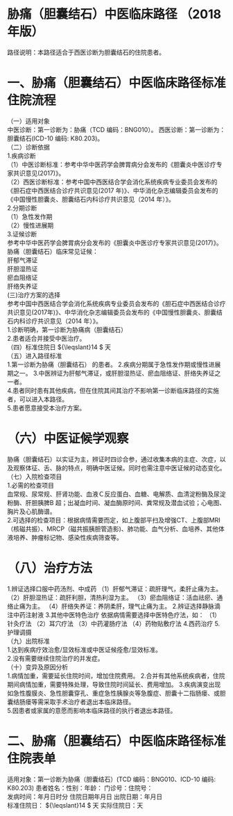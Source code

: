 # 胁痛（胆囊结石）中医临床路径  （2018 年版）  
路径说明：本路径适合于西医诊断为胆囊结石的住院患者。  
# 一、胁痛（胆囊结石）中医临床路径标准住院流程  
（一）适用对象  
中医诊断：第一诊断为：胁痛（TCD 编码：BNG010）。 西医诊断：第一诊断为：胆囊结石(ICD-10 编码: K80.203)。  
（二）诊断依据  
1.疾病诊断  
（1）中医诊断标准：参考中华中医药学会脾胃病分会发布的《胆囊炎中医诊疗专家共识意见(2017)》。  
（2）西医诊断标准：参考中国中西医结合学会消化系统疾病专业委员会发布的《胆石症中西医结合诊疗共识意见(2017 年)》、中华消化杂志编辑委员会发布的《中国慢性胆囊炎、胆囊结石内科诊疗共识意见（2014 年）》。  
2.分期诊断  
（1）急性发作期  
（2）慢性进展期  
3.证候诊断  
参考中华中医药学会脾胃病分会发布的《胆囊炎中医诊疗专家共识意见(2017)》。  
胁痛（胆囊结石）临床常见证候：  
肝郁气滞证  
肝胆湿热证  
瘀血阻络证  
肝络失养证  
(三)治疗方案的选择  
参考中国中西医结合学会消化系统疾病专业委员会发布的《胆石症中西医结合诊疗共识意见(2017年)》、中华消化杂志编辑委员会发布的《中国慢性胆囊炎、胆囊结石内科诊疗共识意见（2014 年）》。  
1.诊断明确，第一诊断为胁痛病（胆囊结石）  
2.患者适合并接受中医治疗。  
（四）标准住院日 ${\leqslant}14 $ 天  
（五）进入路径标准  
1.第一诊断为胁痛（胆囊结石） 的患者。 2.疾病分期属于急性发作期或慢性进展期之一。 3.中医辨证为肝郁气滞证，或肝胆湿热证、瘀血阻络证、肝络失养证之一者。  
4.患者同时患有其他疾病，但在住院其间其治疗不影响第一诊断临床路径的实施者，可以进入本路径。  
5.患者愿意接受本治疗方案。  
# （六）中医证候学观察  
胁痛（胆囊结石）以实证为主，辨证时四诊合参，通过收集本病的主症、次症，以及观察体征、舌、脉的特点，明确中医证候。同时也需注意中医证候的动态变化。  
（七）入院检查项目  
1.必需的检查项目  
血常规、尿常规、肝肾功能、血液Ｃ反应蛋白、血糖、电解质、血清淀粉酶及尿淀粉酶、肝胆胰脾B 超；出凝血时间、凝血酶原时间、粪常规及潜血试验；心电图、胸片及心肌酶谱。  
2.可选择的检查项目：根据病情需要而定，如上腹部平扫及增强CT、上腹部MRI（核磁共振）、MRCP（磁共振胰胆管造影)、肺功能、血气分析、血培养、其他体液培养、肿瘤标记物、感染性疾病筛查等。  
# （八）治疗方法  
1.辨证选择口服中药汤剂、中成药 （1）肝郁气滞证：疏肝理气，柔肝止痛为主。 （2）肝胆湿热证：疏肝利胆，清热利湿为主。 （3）瘀血阻络证：活血祛瘀、通络止痛为主。 （4）肝络失养证：养阴柔肝，理气止痛为主。 2.辨证选择静脉滴注中药注射液  3.其他中医特色治疗 依据病情需要选择中医特色疗法，如： （1）针灸疗法 （2）耳穴疗法 （3）中药灌肠疗法 （4）药物贴敷疗法 4.西药治疗  5.护理调摄  
（九）出院标准  
1.达到疾病疗效治愈/显效标准或中医证候痊愈/显效标准。  
2.没有需要继续住院治疗的并发症。  
（十）变异及原因分析  
1.病情加重，需要延长住院时间，增加住院费用。 2.合并有其他系统疾病者，住院期间病情加重，需要特殊处理，导致住院时间延长、费用增加。 3.疾病演变出现如急性腹膜炎、急性胆囊穿孔、重症急性胰腺炎等急腹症、胆囊十二指肠瘘、或胆囊结肠瘘等需采取手术治疗者退出本临床路径。  
5.因患者或家属的意愿而影响本临床路径的执行者退出本路径。  
# 二、胁痛（胆囊结石）中医临床路径标准住院表单  
适用对象：第一诊断为胁痛（胆囊结石）(TCD 编码：BNG010、ICD-10 编码: K80.203)     患者姓名：性别：年龄： 门诊号：住院号：  
发病时间：年月日时分   住院日期年月日 出院日期：年月日  
标准住院日： ${\leqslant}14 $ 天                实际住院日：天  